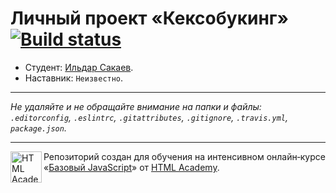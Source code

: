 # Личный проект «Кексобукинг» [![Build status][travis-image]][travis-url]

* Студент: [Ильдар Сакаев](https://up.htmlacademy.ru/javascript/11/user/502523).
* Наставник: `Неизвестно`.

---

_Не удаляйте и не обращайте внимание на папки и файлы:_<br>
_`.editorconfig`, `.eslintrc`, `.gitattributes`, `.gitignore`, `.travis.yml`, `package.json`._

---

<a href="https://htmlacademy.ru/intensive/javascript"><img align="left" width="50" height="50" title="HTML Academy" src="https://up.htmlacademy.ru/static/img/intensive/javascript/logo-for-github.svg"></a>

Репозиторий создан для обучения на интенсивном онлайн‑курсе «[Базовый JavaScript](https://htmlacademy.ru/intensive/javascript)» от [HTML Academy](https://htmlacademy.ru).

[travis-image]: https://travis-ci.org/htmlacademy-javascript/502523-keksobooking.svg?branch=master
[travis-url]: https://travis-ci.org/htmlacademy-javascript/502523-keksobooking
